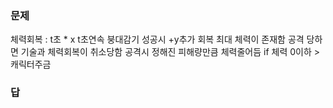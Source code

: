 ### 문제
체력회복 : t초 * x
t초연속 붕대감기 성공시 +y추가 회복
최대 체력이 존재함
공격 당하면 기술과 체력회복이 취소당함
공격시 정해진 피해량만큼 체력줄어듬
if 체력 0이하 >  캐릭터주금
### 답